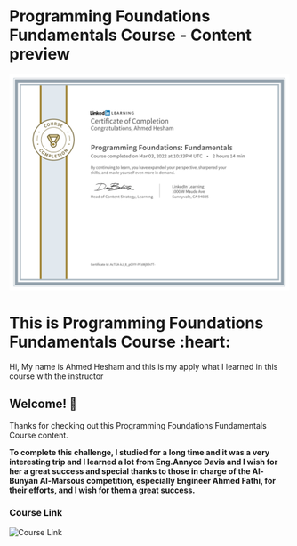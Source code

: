# Programming Foundations Fundamentals Course - Content preview

![My Certificate preview for this Course](./Certificate/1646348074056.png)

<h1>
  This is Programming Foundations Fundamentals Course :heart:
</h1>

<p class="para">Hi, My name is Ahmed Hesham and this is my apply what I learned in this course with the instructor</p>

## Welcome! 👋

Thanks for checking out this Programming Foundations Fundamentals Course content.

**To complete this challenge, I studied for a long time and it was a very interesting trip and I learned a lot from Eng.Annyce Davis and I wish for her a great success and special thanks to those in charge of the Al-Bunyan Al-Marsous competition, especially Engineer Ahmed Fathi, for their efforts, and I wish for them a great success.**

### Course Link

![Course Link](https://www.linkedin.com/learning/programming-foundations-fundamentals-3/the-fundamentals-of-programming)